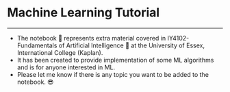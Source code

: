 # Machine Learning Tutorial
--- 
* The notebook 📓 represents extra material covered in IY4102-Fundamentals of Artificial Intelligence 🤖 at the University of Essex, International College (Kaplan).
* It has been created to provide implementation of some ML algorithms and is for anyone interested in ML. 
* Please let me know if there is any topic you want to be added to the notebook. 😎
